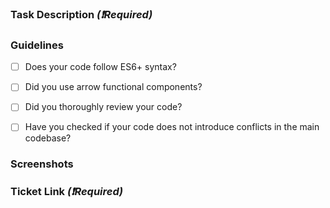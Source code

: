 ### Task Description _(❗️Required)_

### Guidelines

- [ ] Does your code follow ES6+ syntax?
- [ ] Did you use arrow functional components?
- [ ] Did you thoroughly review your code?
- [ ] Have you checked if your code does not introduce conflicts in the main codebase?


### Screenshots

### Ticket Link _(❗️Required)_
